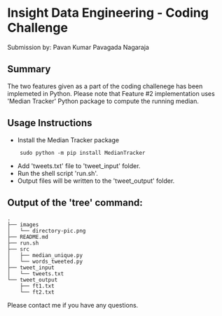 Insight Data Engineering - Coding Challenge
===========================================================
Submission by: Pavan Kumar Pavagada Nagaraja

## Summary
The two features given as a part of the coding challenege has been implemeted in Python. Please note that Feature #2 implementation uses 'Median Tracker' Python package to compute the running median.

## Usage Instructions
- Install the Median Tracker package
```
    sudo python -m pip install MedianTracker
```
- Add 'tweets.txt' file to 'tweet_input' folder. 
- Run the shell script 'run.sh'.
- Output files will be written to the 'tweet_output' folder.

## Output of the 'tree' command:
    .
    ├── images
    │   └── directory-pic.png
    ├── README.md
    ├── run.sh
    ├── src
    │   ├── median_unique.py
    │   └── words_tweeted.py
    ├── tweet_input
    │   └── tweets.txt
    └── tweet_output
        ├── ft1.txt
        └── ft2.txt

Please contact me if you have any questions.

